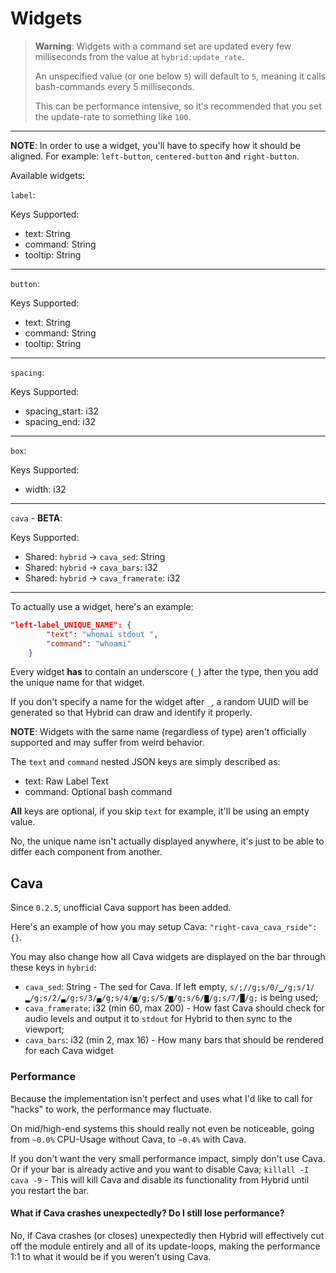 # Widgets
> **Warning**:
> Widgets with a command set are updated every few milliseconds from the value at `hybrid:update_rate`.
>
> An unspecified value (or one below `5`) will default to `5`, meaning it calls bash-commands every 5 milliseconds.
>
> This can be performance intensive, so it's recommended that you set the update-rate to something like `100`.
***
**NOTE**: In order to use a widget, you'll have to specify how it should be aligned. For example: `left-button`, `centered-button` and `right-button`.

Available widgets:

`label`:

Keys Supported:
- text: String
- command: String
- tooltip: String
***
`button`:

Keys Supported:
- text: String
- command: String
- tooltip: String
***
`spacing`:

Keys Supported:
- spacing_start: i32
- spacing_end: i32
***
`box`:

Keys Supported:
- width: i32
***
`cava` - **BETA**:

Keys Supported:
- Shared: `hybrid` -> `cava_sed`: String
- Shared: `hybrid` -> `cava_bars`: i32
- Shared: `hybrid` -> `cava_framerate`: i32
***
To actually use a widget, here's an example:

```json
"left-label_UNIQUE_NAME": {
        "text": "whomai stdout ",
        "command": "whoami"
    }
```

Every widget **has** to contain an underscore (`_`) after the type, then you add the unique name for that widget.

If you don't specify a name for the widget after `_`, a random UUID will be generated so that Hybrid can draw and identify it properly.

**NOTE**: Widgets with the same name (regardless of type) aren't officially supported and may suffer from weird behavior.

The `text` and `command` nested JSON keys are simply described as:
- text: Raw Label Text
- command: Optional bash command

**All** keys are optional, if you skip `text` for example, it'll be using an empty value.

No, the unique name isn't actually displayed anywhere, it's just to be able to differ each component from another.
## Cava
Since `0.2.5`, unofficial Cava support has been added.

Here's an example of how you may setup Cava: `"right-cava_cava_rside": {}`.

You may also change how all Cava widgets are displayed on the bar through these keys in `hybrid`:
- `cava_sed`: String - The sed for Cava. If left empty, `s/;//g;s/0/▁/g;s/1/▂/g;s/2/▃/g;s/3/▄/g;s/4/▅/g;s/5/▆/g;s/6/▇/g;s/7/█/g;` is being used;
- `cava_framerate`: i32 (min 60, max 200) - How fast Cava should check for audio levels and output it to `stdout` for Hybrid to then sync to the viewport;
- `cava_bars`: i32 (min 2, max 16) - How many bars that should be rendered for each Cava widget
### Performance
Because the implementation isn't perfect and uses what I'd like to call for "hacks" to work, the performance may fluctuate.

On mid/high-end systems this should really not even be noticeable, going from `~0.0%` CPU-Usage without Cava, to `~0.4%` with Cava.

If you don't want the very small performance impact, simply don't use Cava. Or if your bar is already active and you want to disable Cava; `killall -I cava -9` - This will kill Cava and disable its functionality from Hybrid until you restart the bar.

#### What if Cava crashes unexpectedly? Do I still lose performance?
No, if Cava crashes (or closes) unexpectedly then Hybrid will effectively cut off the module entirely and all of its update-loops, making the performance 1:1 to what it would be if you weren't using Cava.
